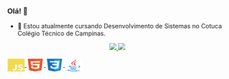### Olá! 👋

- 🌱 Estou atualmente cursando Desenvolvimento de Sistemas no Cotuca Colégio Técnico de Campinas.

<div align="center">
  <a href="https://github.com/cristiancaetano29">
  <img height="180em" src="https://github-readme-stats.vercel.app/api/top-langs/?username=cristiancaetano29&layout=compact&langs_count=7&theme=highcontrast"/>
  <img height="180em" src="https://github-readme-stats.vercel.app/api?username=cristiancaetano29&show_icons=true&theme=highcontrast&include_all_commits=true&count_private=true"/>
</div>
  
<div style="display: inline_block"><br>
  <img align="center" alt="Cris-Js" height="30" width="40" src="https://raw.githubusercontent.com/devicons/devicon/master/icons/javascript/javascript-plain.svg">
  <img align="center" alt="Cris-HTML" height="30" width="40" src="https://raw.githubusercontent.com/devicons/devicon/master/icons/html5/html5-original.svg">
  <img align="center" alt="Cris-CSS" height="30" width="40" src="https://raw.githubusercontent.com/devicons/devicon/master/icons/css3/css3-original.svg">
  <img align="center" alt="Cris-CSS" height="30" width="40" src="https://github.com/devicons/devicon/blob/master/icons/java/java-original.svg">
</div>
